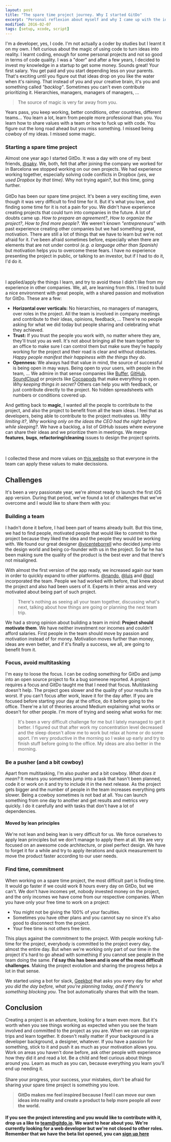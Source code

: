 ```yaml
---
layout: post
title: "The spare time project journey. Why I started GitDo"
excerpt: "Personal reflexion about myself and why I came up with the idea of investing my spare time working on GitDo"
modified: 2016-02-07
tags: [setup, xcode, script]
---
```


I'm a developer, yes, I code. I'm not actually a coder by studies but I learnt it on my own. I felt curious about the magic of using code to turn ideas into reality. I learnt coding, enough for some personal projects and not so good in terms of code quality. I was a "doer" and after a few years, I decided to invest my knowledge in a startup to get some money. Sounds great! Your first salary. You get paid and you start depending less on your parents. That's exciting until you figure out that ideas drop on you like the water when it's raining. That instead of you and your creative brain, it's you and something called *"backlog"*. Sometimes you can't even contribute prioritizing it. Hierarchies, managers, managers of managers, ...


> The source of magic is very far away from you.

Years pass, you keep working, better conditions, other countries, different teams... You learn a lot, learn from people more professional than you. You learn how to share values with a team or how to fuck up with code. You figure out the long road ahead but you miss something. I missed being cowboy of my ideas. I missed some magic.

### Starting a spare time project

Almost one year ago I started GitDo. It was a day with one of my best friends, [@saky](https://twitter.com/saky). We, both, felt that after joining the company we worked for in Barcelona we stopped working on our own projects. We had experience working together, especially solving code conflicts in Dropbox *(yes, we used Dropbox by that time)*. Why not trying again?, but this time, going further.
<br><br>
GitDo has been our spare time project. It's been a very exciting time, even though it was very difficult to find time for it. But it's what you love, and finding some time for it is not a pain for you. We didn't have experience creating projects that could turn into companies in the future. A lot of doubts came up. *How to prepare an agreement?*, *How to organize the project?*, *How to find more people?*. We weren't known *"entrepreneurs"* with past experience creating other companies but we had something great, motivation. There are still a lot of things that we have to learn but we're not afraid for it. I've been afraid sometimes before, especially when there are elements that are not under control *(e.g. a language other than Spanish)* but motivation helps you to overcome these fears. I have no experience presenting the project in public, or talking to an investor, but if I had to do it, I'd do it.

<br><br>
I applied/apply the things I learn, and try to avoid these I didn't like from my experience in other companies. We, all, are learning from this. I tried to build a nice environment with great people, with a shared passion and motivation for GitDo. These are a few:

- **Horizontal over verticals:** No hierarchies, no managers of managers, over roles in the project. All the team is involved in company meetings and contribute to their ideas, opinions, feedback, ... There're no people asking for what we did today but people sharing and celebrating what they achieved.
- **Trust:** If you trust the people you work with, no matter where they are, they'll trust you as well. It's not about bringing all the team together to an office to make sure I can control them but make sure they're happily working for the project and their road is clear and without obstacles. *Happy people manifest their happiness with the things they do*.
- **Openness:** We always had that value in mind, the source of successful is being open in may ways. Being open to your users, with people in the team, ... We admire in that sense companies like [Buffer](https://buffer.com/), [GitHub](https://github.com), [SoundCloud](https://soundcloud.com) or projects like [Cocoapods](https://cocoapods.org) that make everything in open. *Why keeping things in secret?* Others can help you with feedback, or just contribute directly to the project. No hidden spreadsheets with numbers or conditions covered up. 

And getting back to **magic**, I wanted all the people to contribute to the project, and also the project to benefit from all the team ideas. I feel that as developers, being able to contribute to the project motivates us. *Why limiting it?*, *Why working only on the ideas the CEO had the night before while sleeping?*. We have a backlog, a list of GitHub issues where everyone can share their ideas and we prioritize them in meetings. We merge **features**, **bugs**, **refactoring/cleaning** issues to design the project sprints.

<br><br>
I collected these and more values on [this website](http://gitdo.io/values/) so that everyone in the team can apply these values to make decissions.

## Challenges

It's been a very passionate year, we're almost ready to launch the first iOS app version. During that period, we've found a lot of challenges that we've overcome and I would like to share them with you:

### Building a team

I hadn't done it before, I had been part of teams already built. But this time, we had to find people, motivated people that would like to commit to the project because they liked the idea and the people they would be working with. We found our great designer [@vicenteborrell](https://twitter.com/vicenteborrell) who decided jump into the design world and being co-founder with us in the project. So far he has been making sure the quality of the product is the best ever and that there's not misaligned.

With almost the first version of the app ready, we increased again our team in order to quickly expand to other platforms. [@nando](https://twitter.com/nandodelauni), [@luis](https://twitter.com/mayoral) and [@pol](https://twitter.com/poolqf) incorporated the team. People we had worked with before, that knew about the project and also had been users of it. Experts in their areas and very motivated about being part of such project.

> There's nothing as seeing all your team together, discussing what's next, talking about how things are going or planning the next team trip.

We had a strong opinion about building a team in mind: **Project should motivate them**. We have neither investment nor incomes and couldn't afford salaries. First people in the team should move by passion and motivation instead of for money. Motivation moves further than money, ideas are even better, and if it's finally a success, we all, are going to benefit from it.

### Focus, avoid multitasking

I'm easy to loose the focus. I can be coding something for GitDo and jump into an open source project to fix a bug someone reported. A project requires a focus and GitDo taught me that I need that focus. Multitasking doesn't help. The project goes slower and the quality of your results is the worst. If you can't focus after work, leave it for the day after. If you are focused before starting your day at the office, do it before going to the office. There're a lot of theories around Medium explaining what works or doesn't for other people. I'm more of trying and seeing what works for me:

> It's been a very difficult challenge for me but I lately managed to get it better. I figured out that after work my concentration level decreased and the sleep doesn't allow me to work but relax at home or do some sport. I'm very productive in the morning so I wake up early and try to finish stuff before going to the office. My ideas are also better in the morning.

### Be a pusher (and a bit cowboy)

Apart from multitasking, I'm also pusher and a bit cowboy. *What does it mean?* It means you sometimes jump into a task that hasn't been planned, code it or work on it and try to include it in the next release. As the project gets bigger and the number of people in the team increases everything gets slower. Being a cowboy sometimes is not bad at all. You can launch something from one day to another and get results and metrics very quickly. I do it carefully and with tasks that don't have a lot of dependencies. 

#### Moved by lean principles

We're not lean and being lean is very difficult for us. We force ourselves to apply lean principles but we don't manage to apply them at all. We are very focused on an awesome code architecture, or pixel perfect design. We have to forget it for a while and try to apply iterations and quick measurement to move the product faster according to our user needs.

### Find time, commitment

When working on a spare time project, the most difficult part is finding time. It would go faster if we could work 8 hours every day on GitDo, but we can't. We don't have incomes yet, nobody invested money on the project, and the only incomes we have come from our respective companies. When you have only your free time to work on a project:

- You might not be giving the 100% of your faculties.
- Sometimes you have other plans and you cannot say no since it's also good to disconnect from the project.
- Your free time is not others free time.

This plays against the commitment to the project. With people working full-time for the project, everybody is committed to the project every day, almost the entire day. But when we're working only part of our time in the project it's hard to go ahead with something if you cannot see people in the team doing the same. **I'd say this has been and is one of the most difficult challenges**. Making the project evolution and sharing the progress helps a lot in that sense. 

We started using a bot for slack, [Geekbot](https://geekbot.io/) that asks you every day for *what you did the day before, what you're planning today, and if there's something blocking you*. The bot automatically shares that with the team.

## Conclusion

Creating a project is an adventure, looking for a team even more. But it's worth when you see things working as expected when you see the team involved and committed to the project as you are. When we can organize trips and learn together. It doesn't really matter if your background is a developer background, a designer, whatever. If you have a passion for something, stick to it and push it as much as your motivation allows you. Work on areas you haven't done before, ask other people with experience how they did it and read a lot. Be a child and feel curious about things around you. Learn as much as you can, because everything you learn you'll end up needing it.
<br><br>
Share your progress, your success, your mistakes, don't be afraid for sharing your spare time project is something you love. 

> **GitDo makes me feel inspired because I feel I can move our own ideas into reality and create a product to help more people all over the world.**


#### If you see the project interesting and you would like to contribute with it, drop us a like to [team@gitdo.io](mailto://team@gitdo.io). We want to hear about you. We're currently looking for a web developer but we're not closed to other roles. Remember that we have the beta list opened, you can [sign up here](http://gitdo.io)
